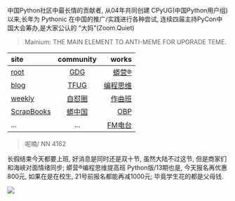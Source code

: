 中国Python社区中最长情的贡献者, 从04年共同创建 CPyUG(中国Python用户组)以来,长年为 Pythonic 在中国的推广/实践进行各种尝试, 连续四届主持PyCon中国大会筹办,是大家公认的 "大妈"(Zoom.Quiet)

> Mainium: THE MAIN ELEMENT TO ANTI-MEME FOR UPGRADE TEME.

| site | community | works |
| :-----| :----: | ----: |
| [root](http://zoomquiet.io/) | [GDG](https://blog.zhgdg.org/) | [蟒营®](https://doc.101.camp/) |
| [blog](https://blog.zoomquiet.io/pages/zoomquiet.html) | [TFUG](http://zh.tfug.world/) | [编程思维](https://py.101.camp/) |
| [weekly](http://weekly.pychina.org/) | [自怼圈](https://du.101.camp/) | [作曲班](https://mu.101.camp/) |
| [ScrapBooks](https://zoomquiet.io/collection.html) | [蟒中国](https://pychina.org/) | [OBP](https://zoomquiet.io/obp/index.html) |
| ... | ... | [FM电台](https://fm.101.camp/) |


> ​呢喃/  NN 4162

长徦结束今天都要上班,
好消息是同时还是双十节,
虽然大陆不过这节,
但是商家们和海峡对面情绪同步;
蟒营®编程思维提高班 Python版/13期也是,
今天报名再优惠800元,
如果在是在校生,
21号前报名都能再减1000元;
毕竟学生花的都是父母钱.


![](http://ydlj.zoomquiet.top/ipic/2020-10-10-zq42-today-card-2010.010.jpeg)




